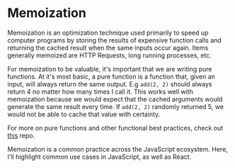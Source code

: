 # Memoization

Memoization is an optimization technique used primarily to speed up computer programs by storing the results of expensive function calls and returning the cached result when the same inputs occur again. Items generally memoized are HTTP Requests, long running processes, etc.

For memoization to be valuable, it's important that we are writing pure functions. At it's most basic, a pure function is a function that, given an input, will always return the same output. E.g `add(2, 2)` should always return 4 no matter how many times I call it. This works well with memoization because we would expect that the cached arguments would generate the same result every time. If `add(2, 2)` randomly returned 5, we would not be able to cache that value with certainty.

For more on pure functions and other functional best practices, check out [this](https://github.com/steven-isbell/functional-principles) repo.

Memoization is a common practice across the JavaScript ecosystem. Here, I'll highlight common use cases in JavaScript, as well as React.
